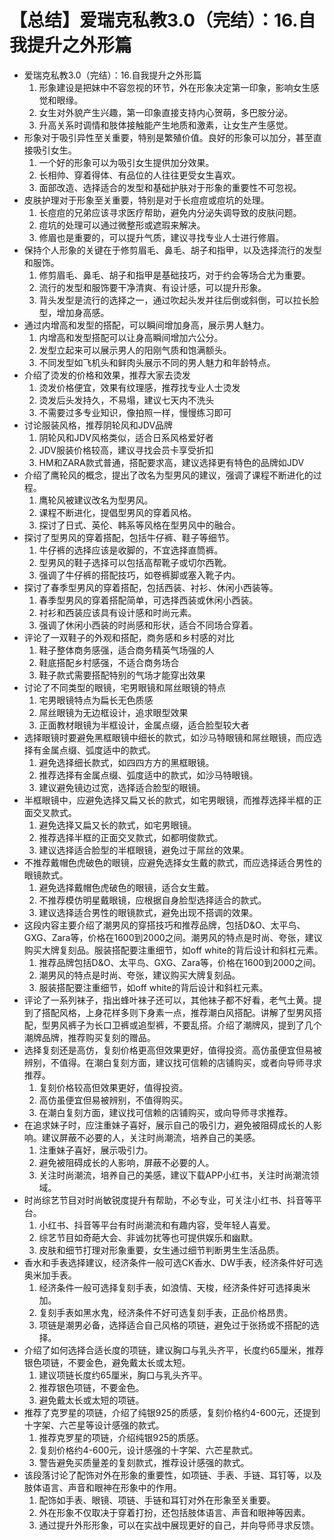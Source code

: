 # 【总结】爱瑞克私教3.0（完结）：16.自我提升之外形篇

-   爱瑞克私教3.0（完结）：16.自我提升之外形篇
    1.  形象建设是把妹中不容忽视的环节，外在形象决定第一印象，影响女生感觉和眼缘。
    2.  女生对外貌产生兴趣，第一印象直接支持内心贺萌，多巴胺分泌。
    3.  升高关系时调情和肢体接触能产生地质和激素，让女生产生感觉。
-   形象对于吸引异性至关重要，特别是繁殖价值。良好的形象可以加分，甚至直接吸引女生。
    1.  一个好的形象可以为吸引女生提供加分效果。
    2.  长相帅、穿着得体、有品位的人往往更受女生喜欢。
    3.  面部改造、选择适合的发型和基础护肤对于形象的重要性不可忽视。
-   皮肤护理对于形象至关重要，特别是对于长痘痘或痘坑的处理。
    1.  长痘痘的兄弟应该寻求医疗帮助，避免内分泌失调导致的皮肤问题。
    2.  痘坑的处理可以通过微整形或遮瑕来解决。
    3.  修眉也是重要的，可以提升气质，建议寻找专业人士进行修眉。
-   保持个人形象的关键在于修剪眉毛、鼻毛、胡子和指甲，以及选择流行的发型和服饰。
    1.  修剪眉毛、鼻毛、胡子和指甲是基础技巧，对于约会等场合尤为重要。
    2.  流行的发型和服饰要干净清爽、有设计感，可以提升形象。
    3.  背头发型是流行的选择之一，通过吹起头发并往后倒或斜倒，可以拉长脸型，增加身高感。
-   通过内增高和发型的搭配，可以瞬间增加身高，展示男人魅力。
    1.  内增高和发型搭配可以让身高瞬间增加六公分。
    2.  发型立起来可以展示男人的阳刚气质和饱满额头。
    3.  不同发型如飞机头和鲜肉头展示不同的男人魅力和年龄特点。
-   介绍了烫发的价格和效果，推荐大家去烫发
    1.  烫发价格便宜，效果有纹理感，推荐找专业人士烫发
    2.  烫发后头发持久，不易塌，建议七天内不洗头
    3.  不需要过多专业知识，像拍照一样，慢慢练习即可
-   讨论服装风格，推荐阴轮风和JDV品牌
    1.  阴轮风和JDV风格类似，适合日系风格爱好者
    2.  JDV服装价格较高，建议寻找会员卡享受折扣
    3.  HM和ZARA款式普通，搭配要求高，建议选择更有特色的品牌如JDV
-   介绍了鹰轮风的概念，提出了改名为型男风的建议，强调了课程不断进化的过程。
    1.  鹰轮风被建议改名为型男风。
    2.  课程不断进化，提倡型男风的穿着风格。
    3.  探讨了日式、英伦、韩系等风格在型男风中的融合。
-   探讨了型男风的穿着搭配，包括牛仔裤、鞋子等细节。
    1.  牛仔裤的选择应该是收脚的，不宜选择直筒裤。
    2.  型男风的鞋子选择可以包括高帮靴子或切尔西靴。
    3.  强调了牛仔裤的搭配技巧，如卷裤脚或塞入靴子内。
-   探讨了春季型男风的穿着搭配，包括西装、衬衫、休闲小西装等。
    1.  春季型男风的穿着搭配简单，可选择西装或休闲小西装。
    2.  衬衫和西装应该具有设计感和时尚元素。
    3.  强调了休闲小西装的时尚感和形状，适合不同场合穿着。
-   评论了一双鞋子的外观和搭配，商务感和乡村感的对比
    1.  鞋子整体商务感强，适合商务精英气场强的人
    2.  鞋底搭配乡村感强，不适合商务场合
    3.  鞋子款式需要搭配特别的气场才能穿出效果
-   讨论了不同类型的眼镜，宅男眼镜和屌丝眼镜的特点
    1.  宅男眼镜特点为扁长无色质感
    2.  屌丝眼镜为无边框设计，追求眼型效果
    3.  正面教材眼镜为半框设计，金属点缀，适合脸型较大者
-   选择眼镜时要避免黑框眼镜中细长的款式，如沙马特眼镜和屌丝眼镜，而应选择有金属点缀、弧度适中的款式。
    1.  避免选择细长款式，如四四方方的黑框眼镜。
    2.  推荐选择有金属点缀、弧度适中的款式，如沙马特眼镜。
    3.  建议避免镜边过宽，选择适合脸型的眼镜。
-   半框眼镜中，应避免选择又扁又长的款式，如宅男眼镜，而推荐选择半框的正面交叉款式。
    1.  避免选择又扁又长的款式，如宅男眼镜。
    2.  推荐选择半框的正面交叉款式，如都明俊款式。
    3.  建议选择适合脸型的半框眼镜，避免过于屌丝的效果。
-   不推荐戴帽色虎破色的眼镜，应避免选择女生戴的款式，而应选择适合男性的眼镜款式。
    1.  避免选择戴帽色虎破色的眼镜，适合女生戴。
    2.  不推荐模仿明星戴眼镜，应根据自身脸型选择适合的款式。
    3.  建议选择适合男性的眼镜款式，避免出现不搭调的效果。
-   这段内容主要介绍了潮男风的穿搭技巧和推荐品牌，包括D&O、太平鸟、GXG、Zara等，价格在1600到2000之间。潮男风的特点是时尚、夸张，建议购买大牌复刻品。服装搭配要注重细节，如off white的背后设计和斜杠元素。
    1.  推荐品牌包括D&O、太平鸟、GXG、Zara等，价格在1600到2000之间。
    2.  潮男风的特点是时尚、夸张，建议购买大牌复刻品。
    3.  服装搭配要注重细节，如off white的背后设计和斜杠元素。
-   评论了一系列袜子，指出蜂叶袜子还可以，其他袜子都不好看，老气土黄。提到了搭配风格，上身花样多则下身素一点，推荐潮白风搭配。讲解了型男风搭配，型男风裤子为长口卫裤或追型裤，不要乱搭。介绍了潮牌风，提到了几个潮牌品牌，推荐购买复刻的赠品。
-   选择复刻还是高仿，复刻价格更高但效果更好，值得投资。高仿虽便宜但易被辨别，不值得。在潮白复刻方面，建议找可信赖的店铺购买，或者向导师寻求推荐。
    1.  复刻价格较高但效果更好，值得投资。
    2.  高仿虽便宜但易被辨别，不值得购买。
    3.  在潮白复刻方面，建议找可信赖的店铺购买，或向导师寻求推荐。
-   在追求妹子时，应注重妹子喜好，展示自己的吸引力，避免被阻碍成长的人影响。建议屏蔽不必要的人，关注时尚潮流，培养自己的美感。
    1.  注重妹子喜好，展示吸引力。
    2.  避免被阻碍成长的人影响，屏蔽不必要的人。
    3.  关注时尚潮流，培养自己的美感，建议下载APP小红书，关注时尚潮流领域。
-   时尚综艺节目对时尚敏锐度提升有帮助，不必专业，可关注小红书、抖音等平台。
    1.  小红书、抖音等平台有时尚潮流和有趣内容，受年轻人喜爱。
    2.  综艺节目如奇葩大会、非诚勿扰等也可提供娱乐和幽默。
    3.  皮肤和细节打理对形象重要，女生通过细节判断男生生活品质。
-   香水和手表选择建议，经济条件一般可选CK香水、DW手表，经济条件好可选奥米加手表。
    1.  经济条件一般可选择复刻手表，如浪情、天梭，经济条件好可选择奥米加。
    2.  复刻手表如黑水鬼，经济条件不好可选复刻手表，正品价格昂贵。
    3.  项链是潮男必备，选择适合自己风格的项链，避免过于张扬或不搭配的选择。
-   介绍了如何选择合适长度的项链，建议胸口与乳头齐平，长度约65厘米，推荐银色项链，不要金色，避免戴太长或太短。
    1.  建议项链长度约65厘米，胸口与乳头齐平。
    2.  推荐银色项链，不要金色。
    3.  避免戴太长或太短的项链。
-   推荐了克罗星的项链，介绍了纯银925的质感，复刻价格约4-600元，还提到十字架、六芒星等设计感强的款式。
    1.  推荐克罗星的项链，介绍纯银925的质感。
    2.  复刻价格约4-600元，设计感强的十字架、六芒星款式。
    3.  警告避免买质量差的复刻款式，推荐设计感强的款式。
-   该段落讨论了配饰对外在形象的重要性，如项链、手表、手链、耳钉等，以及肢体语言、声音和眼神在形象中的作用。
    1.  配饰如手表、眼镜、项链、手链和耳钉对外在形象至关重要。
    2.  外在形象不仅取决于穿着打扮，还包括肢体语言、声音和眼神等因素。
    3.  通过提升外形形象，可以在实战中展现更好的自己，并向导师寻求反馈。